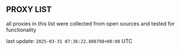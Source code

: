 ## PROXY LIST

all proxies in this list were collected from open sources and tested for functionality

last update: `2025-03-31 07:36:22.808798+00:00` UTC